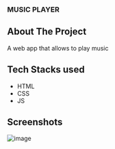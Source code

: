 ### MUSIC PLAYER

## About The Project

A web app that allows to play music



## Tech Stacks used

- HTML
- CSS
- JS


## Screenshots

![image](https://user-images.githubusercontent.com/82095877/162938687-2228370b-9f11-48ec-9768-df297e6c9473.png)